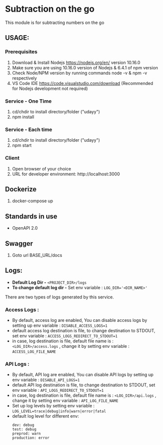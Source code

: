 # Subtraction on the go
This module is for subtracting numbers on the go

## USAGE:

### Prerequisites
1. Download & Install Nodejs https://nodejs.org/en/ version 10.16.0
1. Make sure you are using 10.16.0 version of Nodejs & 6.4.1 of npm version
1. Check Node/NPM version by running commands node -v & npm -v respectively
1. VS Code IDE https://code.visualstudio.com/download (Recommended for Nodejs development not required)

### Service - One Time
1. cd/chdir to install directory/folder ("udayy")
1. npm install

### Service - Each time
1. cd/chdir to install directory/folder ("udayy")
1. npm start

### Client
1. Open browser of your choice
1. URL for developer environment: http://localhost:3000

## Dockerize
1. docker-compose up 

## Standards in use
- OpenAPI 2.0

## Swagger
1. Goto url BASE_URL/docs


## Logs:
- **Default Log Dir -** `<PROJECT_DIR>/logs` <br>
- **To change default log dir -** Set env variable : `LOG_DIR='<DIR_NAME>'`

There are two types of logs generated by this service.
### Access Logs : 
  - By default, access log are enabled, You can disable access logs by setting up env variable : `DISABLE_ACCESS_LOGS=1`
  - default access log destination is file, to change destination to STDOUT, set env variable : `ACCESS_LOGS_REDIRECT_TO_STDOUT=1`
  - in case, log destination is file, default file name is : `<LOG_DIR>/access.logs` , change it by setting env variable : `ACCESS_LOG_FILE_NAME`
### API Logs :
- By default, API log are enabled, You can disable API logs by setting up env variable : `DISABLE_API_LOGS=1`
- default API log destination is file, to change destination to STDOUT, set env variable : `API_LOGS_REDIRECT_TO_STDOUT=1`
- in case, log destination is file, default file name is : `<LOG_DIR>/api.logs` , change it by setting env variable : `API_LOG_FILE_NAME`
- Set up log levels by setting env variable : `LOG_LEVEL=trace|debug|info|warn|error|fatal`
- default log level for different env: 
  ```
  dev: debug
  test: debug
  preprod: warn
  production: error
  ```

